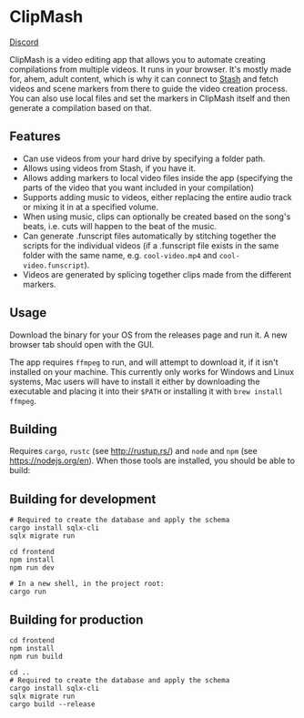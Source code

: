 # ClipMash

[Discord](https://discord.gg/qRbDqtqmrX)

ClipMash is a video editing app that allows you to automate creating compilations from multiple videos. It runs in your browser.
It's mostly made for, ahem, adult content, which is why it can connect to [Stash](https://stashapp.cc/) and fetch videos
and scene markers from there to guide the video creation process. You can also use local files and set the markers in 
ClipMash itself and then generate a compilation based on that.

## Features
- Can use videos from your hard drive by specifying a folder path.
- Allows using videos from Stash, if you have it.
- Allows adding markers to local video files inside the app (specifying the parts of the video that you want included in your compilation)
- Supports adding music to videos, either replacing the entire audio track or mixing it in at a specified volume.
- When using music, clips can optionally be created based on the song's beats, i.e. cuts will happen to the beat of the music.
- Can generate .funscript files automatically by stitching together the scripts for the individual videos (if a .funscript file exists in the same folder with the same name, e.g. `cool-video.mp4` and `cool-video.funscript`).
- Videos are generated by splicing together clips made from the different markers.

## Usage
Download the binary for your OS from the releases page and run it. A new browser tab should open with the GUI. 

The app requires `ffmpeg` to run, and will attempt to download it, if it isn't installed on your machine.
This currently only works for Windows and Linux systems, Mac users will have to install it either by 
downloading the executable and placing it into their `$PATH` or installing it with `brew install ffmpeg`.

## Building
Requires `cargo`, `rustc` (see http://rustup.rs/) and `node` and `npm` (see https://nodejs.org/en). When those
tools are installed, you should be able to build:

## Building for development

```shell
# Required to create the database and apply the schema
cargo install sqlx-cli
sqlx migrate run

cd frontend
npm install
npm run dev

# In a new shell, in the project root:
cargo run
```

## Building for production
```shell
cd frontend
npm install
npm run build

cd ..
# Required to create the database and apply the schema
cargo install sqlx-cli
sqlx migrate run
cargo build --release
```
